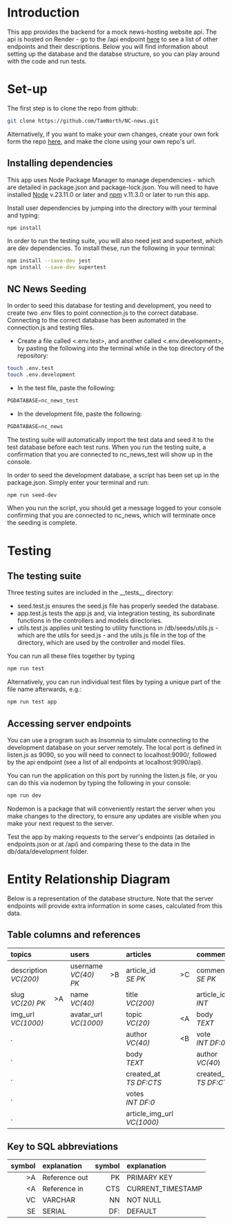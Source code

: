 # Introduction

This app provides the backend for a mock news-hosting website api. The api is hosted on Render - go to the /api endpoint [here](https://nc-news-gwte.onrender.com/) to see a list of other endpoints and their descriptions. Below you will find information about setting up the database and the databse structure, so you can play around with the code and run tests. 

# Set-up

The first step is to clone the repo from github:

```bash
git clone https://github.com/TamNorth/NC-news.git
```

Alternatively, if you want to make your own changes, create your own fork form the repo [here](https://github.com/TamNorth/NC-news.git), and make the clone using your own repo's url. 

## Installing dependencies

This app uses Node Package Manager to manage dependencies - which are detailed in package.json and package-lock.json. You will need to have installed [Node](https://nodejs.org/en/download) v.23.11.0 or later and [npm](https://docs.npmjs.com/downloading-and-installing-node-js-and-npm) v.11.3.0 or later to run this app. 

Install user dependencies by jumping into the directory with your terminal and typing:

```bash
npm install
```

In order to run the testing suite, you will also need jest and supertest, which are dev dependencies. To install these, run the following in your terminal:

```bash
npm install --save-dev jest
npm install --save-dev supertest
```

## NC News Seeding

In order to seed this database for testing and development, you need to create two .env files to point connection.js to the correct database. Connecting to the correct database has been automated in the connection.js and testing files.

- Create a file called <.env.test>, and another called <.env.development>, by pasting the following into the terminal while in the top directory of the repository:

```bash
touch .env.test
touch .env.development
```

- In the test file, paste the following:

```js
PGDATABASE=nc_news_test
```

- In the development file, paste the following:

```js
PGDATABASE=nc_news
```

The testing suite will automatically import the test data and seed it to the test database before each test runs. When you run the testing suite, a confirmation that you are connected to nc_news_test will show up in the console. 

In order to seed the development database, a script has been set up in the package.json. Simply enter your terminal and run:

```bash
npm run seed-dev
```

When you run the script, you should get a message logged to your console confirming that you are connected to nc_news, which will terminate once the seeding is complete. 

# Testing

## The testing suite

Three testing suites are included in the \_\_tests\_\_ directory:

- seed.test.js ensures the seed.js file has properly seeded the database.
- app.test.js tests the app.js and, via integration testing, its subordinate functions in the controllers and models directories. 
- utils.test.js applies unit testing to utility functions in /db/seeds/utils.js - which are the utils for seed.js - and the utils.js file in the top of the directory, which are used by the controller and model files. 

You can run all these files together by typing

```bash
npm run test
```

Alternatively, you can run individual test files by typing a unique part of the file name afterwards, e.g.:

```bash
npm run test app
```

## Accessing server endpoints

You can use a program such as Insomnia to simulate connecting to the development database on your server remotely. The local port is defined in listen.js as 9090, so you will need to connect to localhost:9090/, followed by the api endpoint (see a list of all endpoints at localhost:9090/api).

You can run the application on this port by running the listen.js file, or you can do this via nodemon by typing the following in your console:

```bash
npm run dev
```

Nodemon is a package that will conveniently restart the server when you make changes to the directory, to ensure any updates are visible when you make your next request to the server. 

Test the app by making requests to the server's endpoints (as detailed in endpoints.json or at /api) and comparing these to the data in the db/data/development folder. 

# Entity Relationship Diagram

Below is a representation of the database structure. Note that the server endpoints will provide extra information in some cases, calculated from this data. 

## Table columns and references

topics                  |  |users                   |  |articles                     |  |comments                 |  |user_topic               |  |
:-----------------------|--|:-----------------------|--|:----------------------------|--|:------------------------|--|:------------------------|--|
description<br>*VC(200)*|  |username<br>*VC(40) PK* |>B|article_id<br>*SE PK*        |>C|comment_id<br>*SE PK*    |  |user_topic_id<br>*SE PK* |  |
slug<br>*VC(20) PK*     |>A|name<br>*VC(40)*        |  |title<br>*VC(200)*           |  |article_id<br>*INT*      |<C|username<br>*VC(40)*     |<B|
img_url<br>*VC(1000)*   |  |avatar_url<br>*VC(1000)*|  |topic<br>*VC(20)*            |<A|body<br>*TEXT*           |  |topic<br>*VC(20)*        |<A|
.                       |  |                        |  |author<br>*VC(40)*           |<B|vote<br>*INT DF:0*       |  |                         |  |
.                       |  |                        |  |body<br>*TEXT*               |  |author<br>*VC(40*)       |<B|                         |  |
.                       |  |                        |  |created_at<br>*TS DF:CTS*    |  |created_at<br>*TS DF:CTS*|  |                         |  |
.                       |  |                        |  |votes<br>*INT DF:0*          |  |                         |  |                         |  |
.                       |  |                        |  |article_img_url<br>*VC(1000)*|  |                         |  |                         |  |

## Key to SQL abbreviations

symbol|explanation    |symbol|explanation
-----:|:--------------|-----:|:-----------------
  \>A | Reference out |   PK | PRIMARY KEY
  \<A | Reference in  |  CTS | CURRENT_TIMESTAMP
   VC | VARCHAR       |   NN | NOT NULL
   SE | SERIAL        |  DF: | DEFAULT


